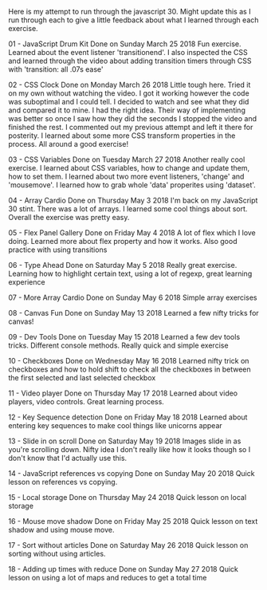 Here is my attempt to run through the javascript 30. Might update this as I run through each to give a little feedback about what I learned through each exercise.

01 - JavaScript Drum Kit
Done on Sunday March 25 2018
Fun exercise. Learned about the event listener 'transitionend'.
I also inspected the CSS and learned through the video about adding
transition timers through CSS with 'transition: all .07s ease'

02 - CSS Clock
Done on Monday March 26 2018
Little tough here. Tried it on my own without watching the video. I got it working however the code was suboptimal and I could tell.
I decided to watch and see what they did and compared it to mine.
I had the right idea. Their way of implementing was better so once I saw how they did the seconds I stopped the video and finished the rest. I commented out my previous attempt and left it there for posterity. I learned about some more CSS transform properties in the process. All around a good exercise!

03 - CSS Variables
Done on Tuesday March 27 2018
Another really cool exercise. I learned about CSS variables, how to change and update them, how to set them. I learned about two more event listeners, 'change' and 'mousemove'. I learned how to grab whole 'data' properites using 'dataset'.

04 - Array Cardio
Done on Thursday May 3 2018
I'm back on my JavaScript 30 stint. There was a lot of arrays. I learned some cool things about sort. Overall the exercise was pretty easy.

05 - Flex Panel Gallery
Done on Friday May 4 2018
A lot of flex which I love doing. Learned more about flex property and how it works. Also good practice with using transitions

06 - Type Ahead
Done on Saturday May 5 2018
Really great exercise. Learning how to highlight certain text, using a lot of regexp, great learning experience

07 - More Array Cardio
Done on Sunday May 6 2018
Simple array exercises

08 - Canvas Fun
Done on Sunday May 13 2018
Learned a few nifty tricks for canvas!

09 - Dev Tools
Done on Tuesday May 15 2018
Learned a few dev tools tricks. Different console methods. Really quick and simple exercise

10 - Checkboxes
Done on Wednesday May 16 2018
Learned nifty trick on checkboxes and how to hold shift to check all the checkboxes in between the first selected and last selected checkbox

11 - Video player
Done on Thursday May 17 2018
Learned about video players, video controls. Great learning process.

12 - Key Sequence detection
Done on Friday May 18 2018
Learned about entering key sequences to make cool things like unicorns appear

13 - Slide in on scroll
Done on Saturday May 19 2018
Images slide in as you're scrolling down. Nifty idea I don't really like how it looks though so I don't know that I'd actually use this.

14 - JavaScript references vs copying
Done on Sunday May 20 2018
Quick lesson on references vs copying.

15 - Local storage
Done on Thursday May 24 2018
Quick lesson on local storage

16 - Mouse move shadow
Done on Friday May 25 2018
Quick lesson on text shadow and using mouse move.

17 - Sort without articles
Done on Saturday May 26 2018
Quick lesson on sorting without using articles.

18 - Adding up times with reduce
Done on Sunday May 27 2018
Quick lesson on using a lot of maps and reduces to get a total time
